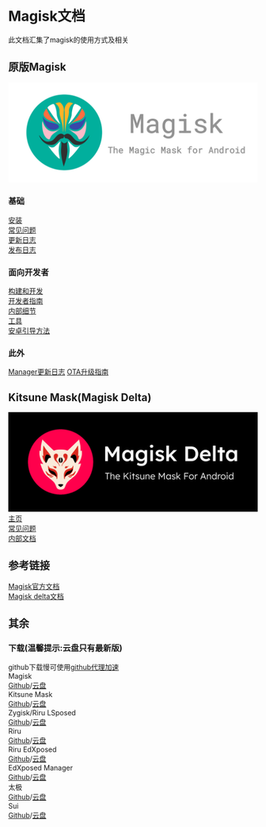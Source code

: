 
# Magisk文档

此文档汇集了magisk的使用方式及相关
## 原版Magisk
![](2.png)
### 基础
[安装](安装.md)      
[常见问题](常见问题.md)     
[更新日志](更新日志.md)      
[发布日志](发布/主页.md)       

### 面向开发者
[构建和开发](build.md)     
[开发者指南](开发.md)       
[内部细节](内部细节.md)        
[工具](工具.md)        
[安卓引导方法](安卓引导.md)  

### 此外     
[Manager更新日志](Manager更新日志.md)
[OTA升级指南](ota使用指南.md)

## Kitsune Mask(Magisk Delta)
![](1.png)
[主页](2.md)       
[常见问题](2常见问题.md)     
[内部文档](2内部文档.md)   

## 参考链接
[Magisk官方文档](https://topjohnwu.github.io/Magisk/)     
[Magisk delta文档](https://huskydg.github.io/magisk-files/)     

## 其余     
### 下载(温馨提示:云盘只有最新版)      
github下载慢可使用[github代理加速](https://moeyy.cn/gh-proxy/)       
Magisk       
[Github](https://github.com/topjohnwu/Magisk/releases)/[云盘]()       
Kitsune Mask         
[Github]()/[云盘]()      
Zygisk/Riru LSposed       
[Github]()/[云盘]()      
Riru     
[Github]()/[云盘]()      
Riru EdXposed     
[Github](https://github.com/ElderDrivers/EdXposed/releases)/[云盘]()      
EdXposed Manager     
[Github]()/[云盘]()      
太极     
[Github]()/[云盘]()      
Sui     
[Github]()/[云盘]()      
